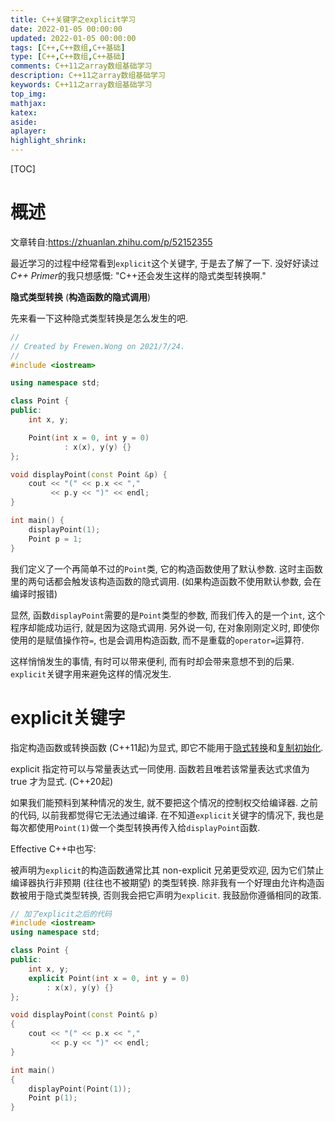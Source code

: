 ```yaml
---
title: C++关键字之explicit学习
date: 2022-01-05 00:00:00
updated: 2022-01-05 00:00:00
tags: [C++,C++数组,C++基础]
type: [C++,C++数组,C++基础]
comments: C++11之array数组基础学习
description: C++11之array数组基础学习
keywords: C++11之array数组基础学习
top_img:
mathjax:
katex:
aside:
aplayer:
highlight_shrink:
---
```


[TOC]

# 概述

文章转自:https://zhuanlan.zhihu.com/p/52152355

最近学习的过程中经常看到`explicit`这个关键字, 于是去了解了一下. 没好好读过*C++ Primer*的我只想感慨: "C++还会发生这样的隐式类型转换啊."

**隐式类型转换** (**构造函数的隐式调用**)

先来看一下这种隐式类型转换是怎么发生的吧.

```c++
//
// Created by Frewen.Wong on 2021/7/24.
//
#include <iostream>

using namespace std;

class Point {
public:
    int x, y;

    Point(int x = 0, int y = 0)
            : x(x), y(y) {}
};

void displayPoint(const Point &p) {
    cout << "(" << p.x << ","
         << p.y << ")" << endl;
}

int main() {
    displayPoint(1);
    Point p = 1;
}
```

我们定义了一个再简单不过的`Point`类, 它的构造函数使用了默认参数. 这时主函数里的两句话都会触发该构造函数的隐式调用. (如果构造函数不使用默认参数, 会在编译时报错)

显然, 函数`displayPoint`需要的是`Point`类型的参数, 而我们传入的是一个`int`, 这个程序却能成功运行, 就是因为这隐式调用. 另外说一句, 在对象刚刚定义时, 即使你使用的是赋值操作符`=`, 也是会调用构造函数, 而不是重载的`operator=`运算符.

这样悄悄发生的事情, 有时可以带来便利, 而有时却会带来意想不到的后果. `explicit`关键字用来避免这样的情况发生.



# **explicit关键字**

指定构造函数或转换函数 (C++11起)为显式, 即它不能用于[隐式转换](https://link.zhihu.com/?target=https%3A//zh.cppreference.com/w/cpp/language/implicit_conversion)和[复制初始化](https://link.zhihu.com/?target=https%3A//zh.cppreference.com/w/cpp/language/copy_initialization).

explicit 指定符可以与常量表达式一同使用. 函数若且唯若该常量表达式求值为 true 才为显式. (C++20起)

如果我们能预料到某种情况的发生, 就不要把这个情况的控制权交给编译器. 之前的代码, 以前我都觉得它无法通过编译. 在不知道`explicit`关键字的情况下, 我也是每次都使用`Point(1)`做一个类型转换再传入给`displayPoint`函数.



Effective C++中也写:

被声明为`explicit`的构造函数通常比其 non-explicit 兄弟更受欢迎, 因为它们禁止编译器执行非预期 (往往也不被期望) 的类型转换. 除非我有一个好理由允许构造函数被用于隐式类型转换, 否则我会把它声明为`explicit`. 我鼓励你遵循相同的政策.

```c++
// 加了explicit之后的代码
#include <iostream>
using namespace std;

class Point {
public:
    int x, y;
    explicit Point(int x = 0, int y = 0)
        : x(x), y(y) {}
};

void displayPoint(const Point& p) 
{
    cout << "(" << p.x << "," 
         << p.y << ")" << endl;
}

int main()
{
    displayPoint(Point(1));
    Point p(1);
}
```

